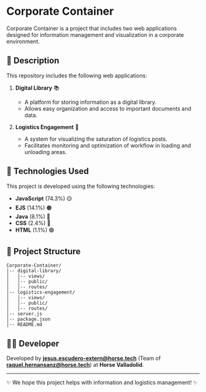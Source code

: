 # Corporate Container

Corporate Container is a project that includes two web applications designed for information management and visualization in a corporate environment.

## 📌 Description

This repository includes the following web applications:

1. **Digital Library** 📚
   - A platform for storing information as a digital library.
   - Allows easy organization and access to important documents and data.

2. **Logistics Engagement** 🚛
   - A system for visualizing the saturation of logistics posts.
   - Facilitates monitoring and optimization of workflow in loading and unloading areas.

## 🚀 Technologies Used

This project is developed using the following technologies:

- **JavaScript** (74.3%) 🟡
- **EJS** (14.1%) 🟠
- **Java** (8.1%) 🔵
- **CSS** (2.4%) 🔴
- **HTML** (1.1%) 🟢

## 📂 Project Structure

```
Corporate-Container/
│-- digital-library/
│   │-- views/
│   │-- public/
│   │-- routes/
│-- logistics-engagement/
│   │-- views/
│   │-- public/
│   │-- routes/
│-- server.js
│-- package.json
│-- README.md
```
## 👨‍💻 Developer

Developed by **jesus.escudero-extern@horse.tech** (Team of **raquel.hernansanz@horse.tech**) at **Horse Valladolid**.

---

✨ We hope this project helps with information and logistics management! ✨
